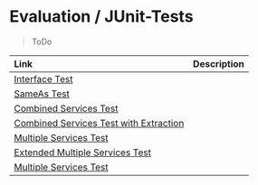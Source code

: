 # Evaluation / JUnit-Tests

>ToDo

|Link|Description|
|:------|:-------|
|[Interface Test](./interface_test.md)||
|[SameAs Test](./sameAs_test.md)||
|[Combined Services Test](./test_combined_servicecs.md)||
|[Combined Services Test with Extraction](./test_combined_servicecs_with_extraction.md)||
|[Multiple Services Test](./test_multiple_servicecs.md)||
|[Extended Multiple Services Test](./test_multiple_servicecs_extended.md)||
|[Multiple Services Test](./test_multiple_servicecs.md)||

